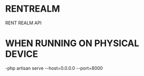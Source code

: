 # RENTREALM
RENT REALM API

# WHEN RUNNING ON PHYSICAL DEVICE
-php artisan serve --host=0.0.0.0 --port=8000
